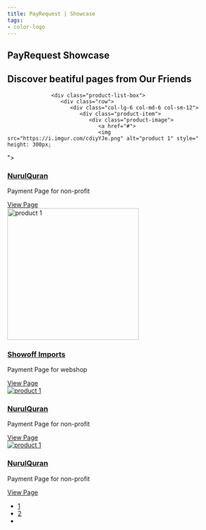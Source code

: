 ```yaml
---
title: PayRequest | Showcase
tags:
- color-logo
---
```


<section class="breadcrumb-area">
         <div class="breadcrumb-shape"></div>
         <div class="container">
            <div class="row">
               <div class="col-lg-12">
                  <div class="breadcrumb-inn">
                     <div class="section-title wow fadeInUp" data-wow-duration="1s" data-wow-delay="0.3s" style="visibility: visible; animation-duration: 1s; animation-delay: 0.3s; animation-name: fadeInUp;">
                       <h2>PayRequest 
<span>Showcase</span></h2>
                     </div>
                  </div>
               </div>
            </div>
         </div>
</section>



<section class="product-section section_100">
         <div class="container">
            <div class="row">
               <div class="col-lg-12">
    
   <div class="section-title wow fadeInUp" data-wow-duration="1s" data-wow-delay="0.3s" style="visibility: visible; animation-duration: 1s; animation-delay: 0.3s; animation-name: fadeInUp;">
                     <h2>Discover beatiful pages from 
<span>Our Friends</span>

</h2>
                  </div> 
    
    
                  <div class="product-list-box">
                     <div class="row">
                        <div class="col-lg-6 col-md-6 col-sm-12">
                           <div class="product-item">
                              <div class="product-image">
                                 <a href="#">
                                 <img src="https://i.imgur.com/cdiyYJe.png" alt="product 1" style="
    height: 300px;
">
                                 </a>
                              </div>
                              <div class="product-text">
                                 <div class="product-title">
                                    <h3><a href="#">NurulQuran</a></h3>
                                    <p>Payment Page for non-profit</p>
                                 </div>
                                 <div class="product-action">
                                    <a href="#" style="
    width: 100px;
">View Page</a>
                                 </div>
                              </div>
                           </div>
                        </div>
                        <div class="col-lg-6 col-md-6 col-sm-12">
                           <div class="product-item">
                              <div class="product-image">
                                 <a href="#">
                                 <img src="https://i.imgur.com/g61tN7J.jpg" alt="product 1" style="
    height: 300px;
">
                                 </a>
                              </div>
                              <div class="product-text">
                                 <div class="product-title">
                                    <h3><a href="#">Showoff Imports</a></h3>
                                    <p>Payment Page for webshop</p>
                                 </div>
                                 <div class="product-action">
                                    <a href="#" style="
    width: 100px;
">View Page</a>
                                 </div>
                              </div>
                           </div>
                        </div>
                        <div class="col-lg-6 col-md-6 col-sm-12">
                           <div class="product-item">
                              <div class="product-image">
                                 <a href="#">
                                 <img src="https://i.imgur.com/cdiyYJe.png" alt="product 1">
                                 </a>
                              </div>
                              <div class="product-text">
                                 <div class="product-title">
                                    <h3><a href="#">NurulQuran</a></h3>
                                    <p>Payment Page for non-profit</p>
                                 </div>
                                 <div class="product-action">
                                    <a href="#" style="
    width: 100px;
">View Page</a>
                                 </div>
                              </div>
                           </div>
                        </div>
                        <div class="col-lg-6 col-md-6 col-sm-12">
                           <div class="product-item">
                              <div class="product-image">
                                 <a href="#">
                                 <img src="https://i.imgur.com/cdiyYJe.png" alt="product 1">
                                 </a>
                              </div>
                              <div class="product-text">
                                 <div class="product-title">
                                    <h3><a href="#">NurulQuran</a></h3>
                                    <p>Payment Page for non-profit</p>
                                 </div>
                                 <div class="product-action">
                                    <a href="#" style="
    width: 100px;
">View Page</a>
                                 </div>
                              </div>
                           </div>
                        </div>
                        

</div>
<!-- Pagination Start -->
<div class="pagination-box-row">
<ul class="pagination">
<li class="active"><a href="#">1</a></li>
<li><a href="#">2</a></li>
 <li><a href="#"><i class="fa fa-angle-double-right" aria-hidden="true"></i></a></li>
</ul>
</div>
 <!-- Pagination End -->
</div>
</div>
</div>
</div>
</section>